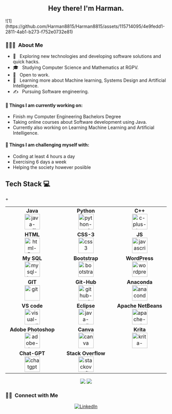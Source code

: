 

<h2 align="center"> Hey there! I'm Harman.</h2>
![1](https://github.com/Harman8815/Harman8815/assets/115714095/4e9fedd1-2811-4ab1-b273-f752e0732e81)

  
<!---![Matrix SVG](https://raw.githubusercontent.com/rodrigograca31/rodrigograca31/master/matrix.svg)


-->
<h3> 👨🏻‍💻 &nbsp;About Me </h3>

- 🤔 &nbsp; Exploring new technologies and developing software solutions and quick hacks.
- 🎓 &nbsp; Studying Computer Science and Mathematics at RGPV.
- 💼 &nbsp; Open to work.
- 🌱 &nbsp; Learning more about Machine learning, Systems Design and Artificial Intelligence.
- ✍️ &nbsp; Pursuing Software engineering.
  
#### 🌱 Things I am currently working on: 
- Finish my Computer Engineering Bachelors Degree  
- Taking online courses about Software development using Java.
- Currently also working on Learning Machine Learning and Artificial Intelligence.


#### :muscle: Things I am challenging myself with:
- Coding at least 4 hours a day
- Exercising 6 days a week
- Helping the society however posiible
  
## Tech Stack :computer:
<table align="center" >

<tbody width="300" height="300">
 <tr>

<!---**********************************************************************************************************************************-->
 <tr>
<td align="center" width="20%">
<span><b><center>Java</center></b></span> 
<img width="48" height="48" src="https://img.icons8.com/color/48/java-coffee-cup-logo--v1.png" alt="java-coffee-cup-logo--v1"/> 
</td>

<td align="center" width="20%">
<span><b><center>Python</center></b></span> 
<img width="48" height="48" src="https://img.icons8.com/color/48/python--v1.png" alt="python--v1"/>
</td>

<td align="center" width="20%">
<span><b><center>C++</center></b></span> 
<img width="48" height="48" src="https://img.icons8.com/color/48/c-plus-plus-logo.png" alt="c-plus-plus-logo"/>
</td>
</tr>
<!---**********************************************************************************************************************************-->
<tr>
  <td align="center" width="15%">
    <span><b><center>HTML</center></b></span> 
    <img width="48" height="48" src="https://img.icons8.com/color/48/html-5--v1.png" alt="html-5--v1"/>
  </td>
  
  <td align="center" width="5%">
    <span><b><center>CSS-3</center></b></span> 
    <img width="48" height="48" src="https://img.icons8.com/color/48/css3.png" alt="css3"/>
  </td>
  <td align="center" width="15%">
    <span><b><center>JS</center></b></span> 
    <img width="48" height="48" src="https://img.icons8.com/color/48/javascript--v1.png" alt="javascript--v1"/>
  </td>
  
</tr>
<!---**********************************************************************************************************************************-->
<tr>
  <td align="center" width="20%">
    <span><b><center>My SQL</center></b></span> 
    <img width="48" height="48" src="https://img.icons8.com/color/48/mysql-logo.png" alt="mysql-logo"/>
  </td>
  <td align="center" width="15%">
    <span><b><center>Bootstrap</center></b></span> 
    <img width="48" height="48" src="https://img.icons8.com/color-glass/48/bootstrap.png" alt="bootstrap"/>
  </td>
  <td align="center" width="15%">
    <span><b><center>WordPress</center></b></span> 
    <img width="48" height="48" src="https://img.icons8.com/3d-fluency/94/wordpress.png" alt="wordpress"/>
  </td>  
</tr>
<!---**********************************************************************************************************************************-->
<tr>
  <td align="center" width="20%">
    <span><b><center>GIT</center></b></span> 
    <img width="48" height="48" src="https://img.icons8.com/color/48/git.png" alt="git"/> 
  </td>
  
  <td align="center" width="20%">
    <span><b><center>Git-Hub</center></b></span> 
    <img width="48" height="48" src="https://img.icons8.com/color/48/github--v1.png" alt="github--v1"/>
  </td>
  <td align="center" width="20%">
    <span><b><center>Anaconda</center></b></span> 
    <img width="48" height="48" src="https://img.icons8.com/fluency/48/anaconda--v2.png" alt="anaconda--v2"/>
  </td>
</tr>

<!---**********************************************************************************************************************************-->
<tr>
  <td align="center" width="20%">
    <span><b><center>VS code</center></b></span> 
    <img width="48" height="48" src="https://img.icons8.com/fluency/48/visual-studio.png" alt="visual-studio"/>
  </td>
  
  <td align="center" width="20%">
    <span><b><center>Eclipse</center></b></span> 
    <img width="48" height="48" src="https://img.icons8.com/officel/80/java-eclipse.png" alt="java-eclipse"/>
  </td>
  
  <td align="center" width="20%">
    <span><b><center>Apache NetBeans </center></b></span> 
    <img width="48" height="48" src="https://img.icons8.com/color/48/apache-netbeans.png" alt="apache-netbeans"/>
  </td>
  
</tr>
<!---**********************************************************************************************************************************-->
<tr>
  <td align="center" width="20%">
    <span><b><center>Adobe Photoshop</center></b></span> 
    <img width="48" height="48" src="https://img.icons8.com/color/48/adobe-photoshop--v1.png" alt="adobe-photoshop--v1"/>
  </td>
  
  <td align="center" width="20%">
    <span><b><center>Canva</center></b></span> 
    <img width="48" height="48" src="https://img.icons8.com/color/48/canva.png" alt="canva"/> 
  </td>
  
  <td align="center" width="20%">
    <span><b><center>Krita</center></b></span> 
    <img width="48" height="48" src="https://img.icons8.com/color/48/krita-squared.png" alt="krita-squared"/> 
  </td>
</tr>
<!---**********************************************************************************************************************************-->
<tr>
<td  align="center" width="20%">
<span><b><center>Chat-GPT</center></b></span> 
<img width="48" height="48" src="https://img.icons8.com/color/48/chatgpt.png" alt="chatgpt"/>
</td>+
<td align="center" width="20%">
<span><b><center>Stack Overflow</center></b></span> 
<img width="48" height="48" src="https://img.icons8.com/color/48/stackoverflow.png" alt="stackoverflow"/>
</td>
 

</tr>

</tbody>
</table>
<p align = "center">
  <img src = "https://github-readme-stats.vercel.app/api?username=Harman8815&show_icons=true&theme=radical&line_height=33">
  <img src = "https://github-readme-stats.vercel.app/api/top-langs/?username=Harman8815&hide_langs_below=.25&theme=radical">
</p>

<h3> 🤝🏻 &nbsp;Connect with Me </h3>

<p align="center">
<a href="https://www.linkedin.com/in/harman-deep-singh-5a3b3823b/"><img alt="LinkedIn" src="https://img.shields.io/badge/LinkedIn-Harman%20Deep%20Singh-blue?style=flat-square&logo=linkedin"></a>
</p>

 
